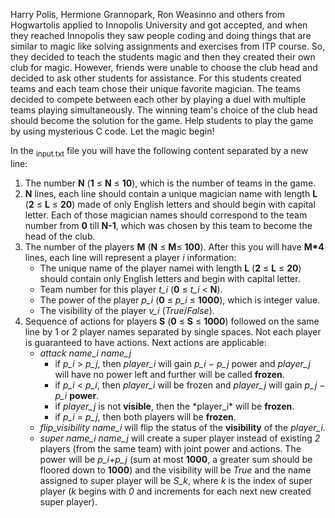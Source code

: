 Harry Polis, Hermione Grannopark, Ron Weasinno and others from Hogwartolis applied to Innopolis University and got accepted, and when they reached Innopolis they saw people coding and doing things that are similar to magic like solving assignments and exercises from ITP course. So, they decided to teach the students magic and then they created their own club for magic. However, friends were unable to choose the club head and decided to ask other students for assistance. For this students created teams and each team chose their unique favorite magician. The teams decided to compete between each other by playing a duel with multiple teams playing simultaneously. The winning team's choice of the club head should become the solution for the game. Help students to play the game by using mysterious C code. Let the magic begin!

In the <sub>input.txt</sub> file you will have the following content separated by a new line:
<ol>
<li>The number <b>N</b> (<b>1</b> ≤ <b>N</b> ≤ <b>10</b>), which is the number of teams in the game.</li>
<li><b>N</b>  lines, each line should contain a unique magician name with length <b>L</b> (<b>2</b> ≤ <b>L</b> ≤ <b>20</b>) made of only English letters and should begin with capital letter. Each of those magician names should correspond to the team number from <b>0</b> till <b>N-1</b>, which was chosen by this team to become the head of the club.</li>
<li>The number of the players <b>M</b> (<b>N</b> ≤ <b>M</b>≤ <b>100</b>). After this you will have <b>M*4</b> lines, each line will represent a player <i>i</i> information:
 <ul><li>The unique name of the player namei with length <b>L</b> (<b>2</b> ≤ <b>L</b> ≤ <b>20</b>) should contain only English letters and begin with capital letter.</li>
  <li>Team number for this player <i>t_i</i> (<b>0</b> ≤ <i>t_i</i> < <b>N</b>).</li>
  <li>The power of the player <i>p_i</i> (<b>0</b> ≤ <i>p_i</i> ≤ <b>1000</b>), which is integer value.</li>
  <li>The visibility of the player <i>v_i</i> (<i>True</i>/<i>False</i>).</li>
 </ul>
 </li>
 <li>Sequence of actions for players <b>S</b> (<b>0</b> ≤ <b>S</b> ≤ <b>1000</b>) followed on the same line by 1 or 2 player names separated by single spaces. Not each player is guaranteed to have actions. Next actions are applicable:
 <ul>
  <li><i>attack name_i name_j</i><ul>
   <li>if <i>p_i</i> > <i>p_j</i>, then <i>player_i</i> will gain <i>p_i</i> − <i>p_j</i> power and <i>player_j</i> will have no power left and further will be called <b>frozen</b>.</li>
   <li>if <i>p_i</i> < <i>p_i</i>, then <i>player_i</i> will be frozen and <i>player_j</i> will gain <i>p_j</i> − <i>p_i</i> <b>power</b>.</li>
    <li> if <i>player_j</i> is not <b>visible</b>, then the *player_i* will be <b>frozen</b>.</li>
   <li>if <i>p_i</i> = <i>p_j</i>, then both players will be <b>frozen</b>.</li>
   </ul></li>
  <li><i>flip_visibility name_i</i> will flip the status of the <b>visibility</b> of the <i>player_i</i>.</li>
  <li><i>super name_i name_j</i> will create a super player instead of existing <i>2</i> players (from the same team) with joint power and actions. The power will be <i>p_i</i>+<i>p_j</i> (sum at most <b>1000</b>, a greater sum should be floored down to <b>1000</b>) and the visibility will be <i>True</i> and the name assigned to super player will be <i>S_k</i>, where <i>k</i> is the index of super player (<i>k</i> begins with <i>0</i> and increments for each next new created super player).</li>
  </ul>
 </li>
</ol>
